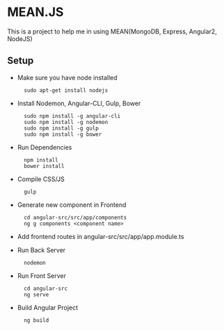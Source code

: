 # MEAN.JS
This is a project to help me in using MEAN(MongoDB, Express, Angular2, NodeJS)

## Setup
- Make sure you have node installed

        sudo apt-get install nodejs
        
- Install Nodemon, Angular-CLI, Gulp, Bower

        sudo npm install -g angular-cli
        sudo npm install -g nodemon
        sudo npm install -g gulp
        sudo npm install -g bower
        
- Run Dependencies

        npm install
        bower install
        
- Compile CSS/JS

        gulp

- Generate new component in Frontend

        cd angular-src/src/app/components
        ng g components <component name>

- Add frontend routes in angular-src/src/app/app.module.ts
        
- Run Back Server

        nodemon

- Run Front Server

        cd angular-src
        ng serve

- Build Angular Project

        ng build

